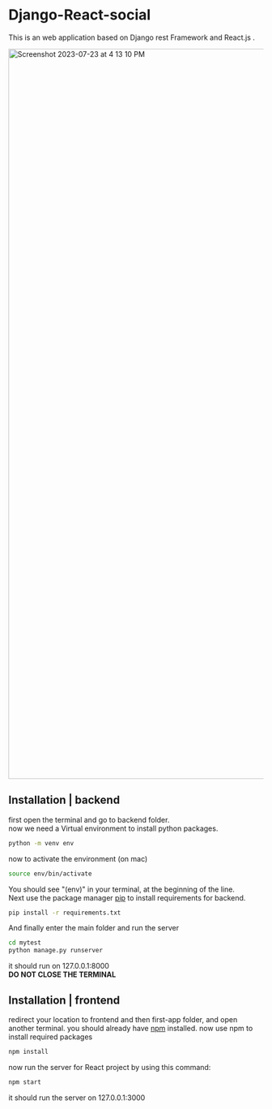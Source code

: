 # Django-React-social
This is an web application based on Django rest Framework and React.js .

<img width="1440" alt="Screenshot 2023-07-23 at 4 13 10 PM" src="https://github.com/3westrick/Django-React-social/assets/109426803/840e1c8f-c4bd-4434-b5d9-1b5a598b63d7">


## Installation | backend
first open the terminal and go to backend folder.<br>
now we need a Virtual environment to install python packages.

```bash
python -m venv env
```
now to activate the environment (on mac)
```bash
source env/bin/activate
```
You should see "(env)" in your terminal, at the beginning of the line.<br>
Next use the package manager [pip](https://pip.pypa.io/en/stable/) to install requirements for backend.
```bash
pip install -r requirements.txt
```
And finally enter the main folder and run the server
```bash
cd mytest
python manage.py runserver
```
it should run on 127.0.0.1:8000<br>
<strong>DO NOT CLOSE THE TERMINAL</strong>

## Installation | frontend
redirect your location to frontend and then first-app folder, and open another terminal.
you should already have [npm](https://nodejs.org/en/download) installed.
now use npm to install required packages
```bash
npm install
```

now run the server for React project by using this command:
```bash
npm start
```
it should run the server on 127.0.0.1:3000
